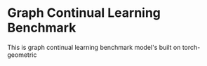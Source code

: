 # Graph Continual Learning Benchmark

This is graph continual learning benchmark
model's built on torch-geometric
